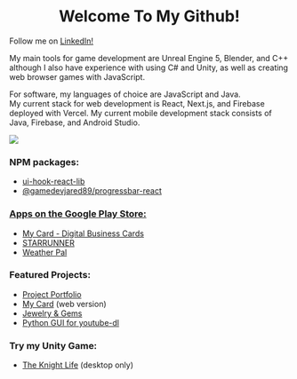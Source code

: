 <h1 style="text-align: center">Welcome To My Github!</h2>

Follow me on <a href="www.linkedin.com/comm/mynetwork/discovery-see-all?usecase=PEOPLE_FOLLOWS&followMember=jaredhooker">LinkedIn!</a>

<p>My main tools for game development are Unreal Engine 5, Blender, and C++ although I also have experience with using C# and Unity, as well as creating web browser games with JavaScript.</p>
<p>For software, my languages of choice are JavaScript and Java.<br> My current stack for web development is React, Next.js, and Firebase deployed with Vercel. My current mobile development stack consists of Java, Firebase, and Android Studio.</p> 
<a href="https://skillicons.dev">
<img src="https://skillicons.dev/icons?i=unreal,unity,blender,netlify,nodejs,react,nextjs,tailwind,firebase,vercel,androidstudio,java&perline=6" />
</a>
<h3>NPM packages:</h3>
<ul>
 <li><a href="https://www.npmjs.com/package/ui-hook-react-lib">ui-hook-react-lib</a></li>
 <li><a href="https://www.npmjs.com/package/@gamedevjared89/progressbar-react">@gamedevjared89/progressbar-react</li>
</ul>
<h3>Apps on the Google Play Store:</h3>
<ul>
<li>
<a href="https://play.google.com/store/apps/details?id=mycard.mycard" target="">My Card - Digital Business Cards</a>
</li>
<li>
<a href="https://play.google.com/store/apps/details?id=runner.starrunner" target="">STARRUNNER</a>
</li>
<li>
<a href="https://play.google.com/store/apps/details?id=weatherreport.suite" target="">Weather Pal</a>
</li>
</ul>
<h3>Featured Projects:</h3>
<ul>
 <li>
<a href="https://jareds-portfolio.vercel.app" target="">Project Portfolio</a>
</li>
 <li>
<a href="https://next-mycard.vercel.app" target="">My Card</a> (web version)
</li>
<li>
 <a href="https://next-jewelry.vercel.app" target="">Jewelry & Gems</a>
 </li>
<li>
<a href="https://jrh89.GitHub.io/FMDownloadPage" target="">Python GUI for youtube-dl</a>
</li>

</ul>
<h3>Try my Unity Game:</h3>
<ul>
<li>
<a href="https://jrh89.itch.io/the-knight-life" target="">The Knight Life</a> (desktop only)
</li>
</ul>

